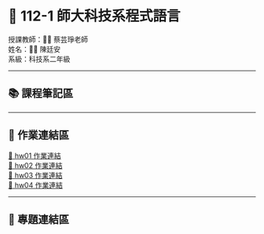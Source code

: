 # 🚀 112-1 師大科技系程式語言
授課教師：👩‍🏫 蔡芸琤老師<br>
姓名：👨‍💻 陳廷安<br>
系級：科技系二年級<br>

---

## 📚 課程筆記區

---

## 📝 作業連結區
[📄 hw01 作業連結](https://youtu.be/M0zquROZXMg)<br>
[📄 hw02 作業連結](https://hackmd.io/@nrps9909/BJjYdbffA)<br>
[📄 hw03 作業連結](https://youtu.be/sq2Q7gVFJtQ)<br>
[📄 hw04 作業連結](hw4/Figure_1.png)<br>

---

## 🔗 專題連結區
